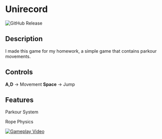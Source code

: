 # Unirecord
![GitHub Release](https://img.shields.io/badge/Released-22.10.23-blue)


## Description
I made this game for my homework, a simple game that contains parkour movements.


## Controls

**A,D** -> Movement
**Space** -> Jump


## Features

Parkour System

Rope Physics

[![Gameplay Video](https://img.youtube.com/vi/cXY1XZUkrWE/0.jpg)](https://youtu.be/cXY1XZUkrWE)

